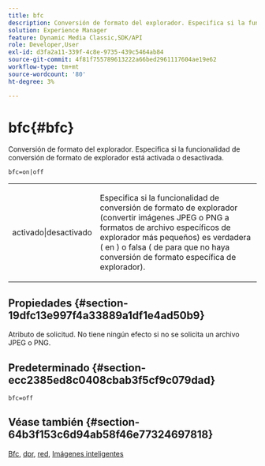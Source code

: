 ```yaml
---
title: bfc
description: Conversión de formato del explorador. Especifica si la funcionalidad de conversión de formato de explorador está activada o desactivada.
solution: Experience Manager
feature: Dynamic Media Classic,SDK/API
role: Developer,User
exl-id: d3fa2a11-339f-4c8e-9735-439c5464ab84
source-git-commit: 4f81f755789613222a66bed2961117604ae19e62
workflow-type: tm+mt
source-wordcount: '80'
ht-degree: 3%

---
```


# bfc{#bfc}

Conversión de formato del explorador. Especifica si la funcionalidad de conversión de formato de explorador está activada o desactivada.

`bfc=on|off`

<table id="simpletable_2D23B1B282CD4216AB5BE7E7430D1B3F"> 
 <tr class="strow"> 
  <td class="stentry"> <p> <span class="codeph"> activado|desactivado </span> </p> </td> 
  <td class="stentry"> <p>Especifica si la funcionalidad de conversión de formato de explorador (convertir imágenes JPEG o PNG a formatos de archivo específicos de explorador más pequeños) es verdadera ( <span class="codeph"> en </span>) o falsa ( <span class="codeph"> de </span> para que no haya conversión de formato específica de explorador). </p> </td> 
 </tr> 
</table>

## Propiedades {#section-19dfc13e997f4a33889a1df1e4ad50b9}

Atributo de solicitud. No tiene ningún efecto si no se solicita un archivo JPEG o PNG.

## Predeterminado {#section-ecc2385ed8c0408cbab3f5cf9c079dad}

`bfc=off`

## Véase también {#section-64b3f153c6d94ab58f46e77324697818}

[Bfc](../../../../../is-api/image-catalog/image-serving-api-ref/c-image-catalog-reference/c-attributes-reference/r-bfc.md#reference-5217a41d9d7447d6b0624077eb38d3de), [dpr](/help/aem-is-ir-api/is-api/http-ref/image-serving-api-ref/c-http-protocol-reference/c-command-reference/r-dpr.md), [red](/help/aem-is-ir-api/is-api/http-ref/image-serving-api-ref/c-http-protocol-reference/c-command-reference/r-network.md), [Imágenes inteligentes](https://experienceleague.adobe.com/docs/experience-manager-cloud-service/content/assets/dynamicmedia/imaging-faq.html?lang=es)
